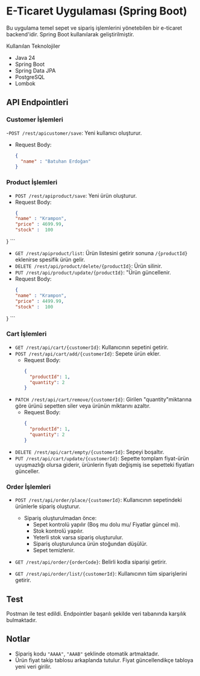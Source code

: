# E-Ticaret Uygulaması (Spring Boot)

Bu uygulama temel sepet ve sipariş işlemlerini yönetebilen bir e-ticaret backend'idir. Spring Boot kullanılarak geliştirilmiştir.

Kullanılan Teknolojiler

- Java 24
- Spring Boot
- Spring Data JPA
- PostgreSQL
- Lombok
  
## API Endpointleri

### Customer İşlemleri
-`POST /rest/apicustomer/save`: Yeni kullanıcı oluşturur.
- Request Body:
    ```json
    {
      "name" : "Batuhan Erdoğan"
    }
    ```
### Product İşlemleri
- `POST /rest/apiproduct/save`: Yeni ürün oluşturur.
- Request Body:
    ```json
    {
    "name" : "Krampon",
    "price" : 4699.99,
    "stock" :  100
}
    ```
- `GET /rest/apiproduct/list`: Ürün listesini getirir sonuna `/{productId}` eklenirse spesifik ürün gelir.
- `DELETE /rest/api/product/delete/{productId}`: Ürün silinir.
- `PUT /rest/api/product/update/{productId}`: "Ürün güncellenir.
- Request Body:
    ```json
   {
    "name" : "Krampon",
    "price" : 4499.99,
    "stock" :  100
}
    ```
### Cart İşlemleri
- `GET /rest/api/cart/{customerId}`: Kullanıcının sepetini getirir.
- `POST /rest/api/cart/add/{customerId}`: Sepete ürün ekler.
  - Request Body:
    ```json
    {
      "productId": 1,
      "quantity": 2
    }
    ```
- `PATCH /rest/api/cart/remove/{customerId}`: Girilen "quantity"miktarına göre ürünü sepetten siler veya ürünün miktarını azaltır.
  - Request Body:
    ```json
    {
      "productId": 1,
      "quantity": 2
    }
    ``` 
- `DELETE /rest/api/cart/empty/{customerId}`: Sepeyi boşaltır.
- `PUT /rest/api/cart/update/{customerId}`:  Sepette tomplam fiyat-ürün uyuşmazlığı olursa giderir, ürünlerin fiyatı değişmiş ise sepetteki fiyatları günceller.


### Order İşlemleri

- `POST /rest/api/order/place/{customerId}`: Kullanıcının sepetindeki ürünlerle sipariş oluşturur.
  - Sipariş oluşturulmadan önce:
    - Sepet kontrolü yapılır (Boş mu dolu mu/ Fiyatlar güncel mi).
    - Stok kontrolü yapılır.
    - Yeterli stok varsa sipariş oluşturulur.
    - Sipariş oluşturulunca ürün stoğundan düşülür.
    - Sepet temizlenir.

- `GET /rest/api/order/{orderCode}`: Belirli kodla siparişi getirir.
- `GET /rest/api/order/list/{customerId}`: Kullanıcının tüm siparişlerini getirir.

## Test
Postman ile test edildi. Endpointler başarılı şekilde veri tabanında karşılık bulmaktadır.

##  Notlar
- Sipariş kodu `"AAAA"`, `"AAAB"` şeklinde otomatik artmaktadır.
- Ürün fiyat takip tablosu arkaplanda tutulur. Fiyat güncellendikçe tabloya yeni veri girilir.
